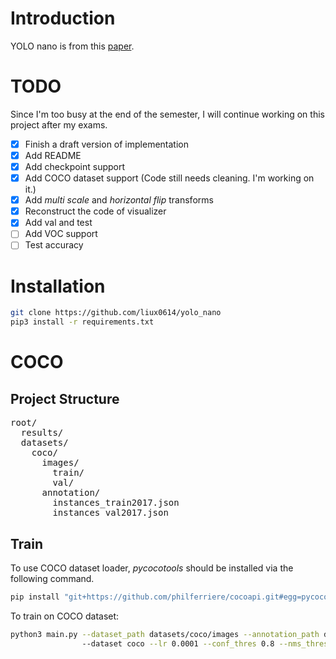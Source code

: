 # Introduction

YOLO nano is from this [paper](https://arxiv.org/abs/1910.01271).

# TODO

Since I'm too busy at the end of the semester, I will continue working on this project after my exams.

- [x] Finish a draft version of implementation
- [x] Add README
- [x] Add checkpoint support
- [x] Add COCO dataset support (Code still needs cleaning. I'm working on it.)
- [x] Add _multi scale_ and _horizontal flip_ transforms
- [x] Reconstruct the code of visualizer
- [x] Add val and test
- [ ] Add VOC support
- [ ] Test accuracy

# Installation

```bash
git clone https://github.com/liux0614/yolo_nano
pip3 install -r requirements.txt
```

# COCO

## Project Structure

<pre>
root/
  results/
  datasets/
    coco/
      images/
        train/
        val/
      annotation/
        instances_train2017.json
        instances_val2017.json
</pre>

## Train

To use COCO dataset loader, _pycocotools_ should be installed via the following command.

```bash
pip install "git+https://github.com/philferriere/cocoapi.git#egg=pycocotools&subdirectory=PythonAPI"
```

To train on COCO dataset:

```bash
python3 main.py --dataset_path datasets/coco/images --annotation_path datasets/coco/annotation
                --dataset coco --lr 0.0001 --conf_thres 0.8 --nms_thres 0.5 --batch_size 16
```
